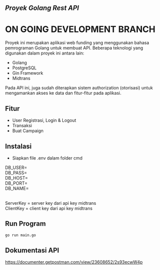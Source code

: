 ## _Proyek Golang Rest API_

<h1>ON GOING DEVELOPMENT BRANCH</h1>
Proyek ini merupakan aplikasi web funding yang menggunakan bahasa pemrograman Golang untuk membuat API.
Beberapa teknologi yang digunakan dalam proyek ini antara lain:
<p>

- Golang
- PostgreSQL
- Gin Framework
- Midtrans

Pada API ini, juga sudah diterapkan sistem authorization (otorisasi) untuk mengamankan akses ke data dan fitur-fitur pada aplikasi.

## Fitur

- User Registrasi, Login & Logout
- Transaksi
- Buat Campaign

## Instalasi

- Siapkan file .env dalam folder cmd

DB_USER=
<br>
DB_PASS=
<br>
DB_HOST=
<br>
DB_PORT=
<br>
DB_NAME=

<br>
ServerKey = server key dari api key midtrans<br>
ClientKey = client key dari api key midtrans

## Run Program

```sh
go run main.go
```

## Dokumentasi API

https://documenter.getpostman.com/view/23608652/2s93ecwW4p
